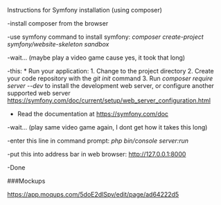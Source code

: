 Instructions for Symfony installation (using composer)

-install composer from the browser

-use symfony command to install symfony: *composer create-project symfony/website-skeleton sandbox*

-wait... (maybe play a video game cause yes, it took that long)

-this:
    * Run your application:
    1. Change to the project directory
    2. Create your code repository with the *git init* command
    3. Run *composer require server --dev* to install the development web server,
       or configure another supported web server https://symfony.com/doc/current/setup/web_server_configuration.html

  * Read the documentation at https://symfony.com/doc

-wait... (play same video game again, I dont get how it takes this long)

-enter this line in command prompt: *php bin/console server:run*

-put this into address bar in web browser: http://127.0.0.1:8000

-Done

###Mockups

https://app.moqups.com/5doE2dlSpv/edit/page/ad64222d5